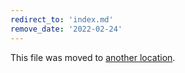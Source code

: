 ```yaml
---
redirect_to: 'index.md'
remove_date: '2022-02-24'
---
```


This file was moved to [another location](index.md).

<!-- This redirect file can be deleted after <2022-02-24>. -->
<!-- Redirects that point to other docs in the same project expire in three months. -->
<!-- Redirects that point to docs in a different project or site (for example, link is not relative and starts with `https:`) expire in one year. -->
<!-- Before deletion, see: https://docs.gitlab.com/ee/development/documentation/redirects.html -->
